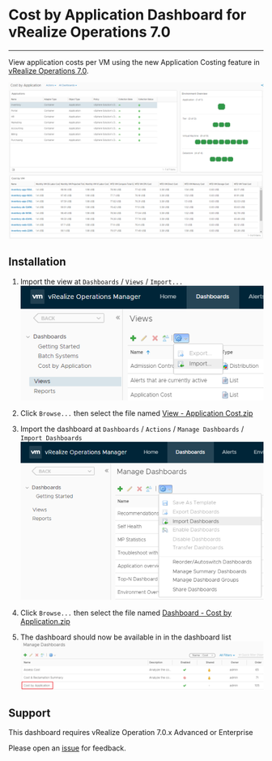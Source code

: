 # Cost by Application Dashboard for vRealize Operations 7.0
---------

View application costs per VM using the new Application Costing feature in [vRealize Operations 7.0](https://www.vmware.com/products/vrealize-operations.html).

![Cost by Application Dashboard](https://raw.githubusercontent.com/notoriousbdg/vrops-dashboard-cost_by_application/master/Dashboard.png)


## Installation
1. Import the view at `Dashboards` / `Views` / `Import...`
![Import View](https://raw.githubusercontent.com/notoriousbdg/vrops-dashboard-cost_by_application/master/Import_View.png)
2. Click `Browse...` then select the file named [View - Application Cost.zip](https://github.com/notoriousbdg/vrops-dashboard-cost_by_application/raw/master/View%20-%20Application%20Cost.zip)
3. Import the dashboard at `Dashboards` / `Actions` / `Manage Dashboards` / `Import Dashboards`
![Import Dashboard](https://raw.githubusercontent.com/notoriousbdg/vrops-dashboard-cost_by_application/master/Import_Dashboard.png)
4. Click `Browse...` then select the file named [Dashboard - Cost by Application.zip](https://github.com/notoriousbdg/vrops-dashboard-cost_by_application/raw/master/Dashboard%20-%20Cost%20by%20Application.zip)

5. The dashboard should now be available in in the dashboard list
![Dashboard List](https://raw.githubusercontent.com/notoriousbdg/vrops-dashboard-cost_by_application/master/Dashboard_List.png)


## Support

This dashboard requires vRealize Operation 7.0.x Advanced or Enterprise

Please open an [issue](https://github.com/notoriousbdg/vrops-dashboard-cost_by_application/issues) for feedback.
